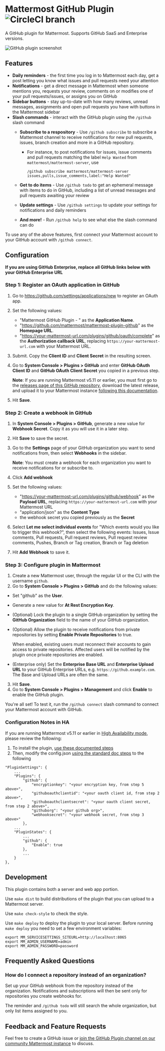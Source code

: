 # Mattermost GitHub Plugin ![CircleCI branch](https://img.shields.io/circleci/project/github/mattermost/mattermost-plugin-github/master.svg)

A GitHub plugin for Mattermost. Supports GitHub SaaS and Enterprise versions.

![GitHub plugin screenshot](https://user-images.githubusercontent.com/13119842/54380268-6adab180-4661-11e9-8470-a9c615c00041.png)

## Features

* __Daily reminders__ - the first time you log in to Mattermost each day, get a post letting you know what issues and pull requests need your attention
* __Notifications__ - get a direct message in Mattermost when someone mentions you, requests your review, comments on or modifies one of your pull requests/issues, or assigns you on GitHub
* __Sidebar buttons__ - stay up-to-date with how many reviews, unread messages, assignments and open pull requests you have with buttons in the Mattermost sidebar
* __Slash commands__ - interact with the GitHub plugin using the `/github` slash command
    * __Subscribe to a respository__ - Use `/github subscribe` to subscribe a Mattermost channel to receive notifications for new pull requests, issues, branch creation and more in a GitHub repository.
        - For instance, to post notifications for issues, issue comments and pull requests matching the label `Help Wanted` from `mattermost/mattermost-server`, use
        
          ```
          /github subscribe mattermost/mattermost-server issues,pulls,issue_comments,label:"Help Wanted"
          ```

    * __Get to do items__ - Use `/github todo` to get an ephemeral message with items to do in GitHub, including a list of unread messages and pull requests awaiting your review
    * __Update settings__ - Use `/github settings` to update your settings for notifications and daily reminders
    * __And more!__ - Run `/github help` to see what else the slash command can do

To use any of the above features, first connect your Mattermost account to your GitHub account with `/github connect`.

## Configuration

__If you are using GitHub Enterprise, replace all GitHub links below with your GitHub Enterprise URL__

### Step 1: Register an OAuth application in GitHub

1. Go to https://github.com/settings/applications/new to register an OAuth app.
2. Set the following values:
   - "Mattermost GitHub Plugin - <your company name>" as the **Application Name**.
   - "https://github.com/mattermost/mattermost-plugin-github" as the **Homepage URL**.
   - "https://your-mattermost-url.com/plugins/github/oauth/complete" as the **Authorization callback URL**, replacing `https://your-mattermost-url.com` with your Mattermost URL.
3. Submit. Copy the **Client ID** and **Client Secret** in the resulting screen.
4. Go to **System Console > Plugins > GitHub** and enter **GitHub OAuth Client ID** and **GitHub OAuth Client Secret** you copied in a previous step.
   
   **Note**: If you are running Mattermost v5.11 or earlier, you must first go to the [releases page of this GitHub repository](https://github.com/mattermost/mattermost-plugin-github/releases), download the latest release, and upload it to your Mattermost instance [following this documentation](https://docs.mattermost.com/administration/plugins.html#plugin-uploads).
5. Hit **Save**.

### Step 2: Create a webhook in GitHub

1. In **System Console > Plugins > GitHub**, generate a new value for **Webhook Secret**. Copy it as you will use it in a later step.
2. Hit **Save** to save the secret.
3. Go to the **Settings** page of your GitHub organization you want to send notifications from, then select **Webhooks** in the sidebar.
   
   **Note**: You must create a webhook for each organization you want to receive notifications for or subscribe to.

4. Click **Add webhook**
5. Set the following values:
   - "https://your-mattermost-url.com/plugins/github/webhook" as the **Payload URL**, replacing `https://your-mattermost-url.com` with your Mattermost URL
   - "application/json" as the **Content Type**
   - the webhook secret you copied previously as the **Secret**
6. Select **Let me select individual events** for "Which events would you like to trigger this webhook?", then select the following events: Issues, Issue comments, Pull requests, Pull request reviews, Pull request review comments, Pushes, Branch or Tag creation, Branch or Tag deletion
7. Hit **Add Webhook** to save it.

### Step 3: Configure plugin in Mattermost

1. Create a new Mattermost user, through the regular UI or the CLI with the username `github`.
2. Go to **System Console > Plugins > GitHub** and do the following values:
  - Set "github" as the **User**.
  - Generate a new value for **At Rest Encryption Key**.
  - (Optional) Lock the plugin to a single GitHub organization by setting the **GitHub Organization** field to the name of your GitHub organization.
  - (Optional) Allow the plugin to receive notifications from private repositories by setting **Enable Private Repositories** to true.
   
    When enabled, existing users must reconnect their accounts to gain access to private repositories. Affected users will be notified by the plugin once private repositories are enabled.

  - (Enterprise only) Set the **Enterprise Base URL** and **Enterprise Upload URL** to your GitHub Enterprise URLs, e.g. `https://github.example.com`. The Base and Upload URLs are often the same.
3. Hit **Save**.
4. Go to **System Console > Plugins > Management** and click **Enable** to enable the GitHub plugin.

You're all set! To test it, run the `/github connect` slash command to connect your Mattermost account with GitHub.

### Configuration Notes in HA

If you are running Mattermost v5.11 or earlier in [High Availability mode](https://docs.mattermost.com/deployment/cluster.html), please review the following:

1. To install the plugin, [use these documented steps](https://docs.mattermost.com/administration/plugins.html#plugin-uploads-in-high-availability-mode)
2. Then, modify the config.json [using the standard doc steps](https://docs.mattermost.com/deployment/cluster.html#updating-configuration-changes-while-operating-continuously) to the following

```
"PluginSettings": {
    ...
    "Plugins": {
        "github": {
            "encryptionkey": "<your encryption key, from step 5 above>",
            "githuboauthclientid": "<your oauth client id, from step 2 above>",
            "githuboauthclientsecret": "<your oauth client secret, from step 2 above>",
            "githuborg": "<your github org>",
            "webhooksecret": "<your webhook secret, from step 3 above>"
        },
    ...
    "PluginStates": {
        ...
        "github": {
            "Enable": true
        },
        ...
    }
},
```

## Development

This plugin contains both a server and web app portion.

Use `make dist` to build distributions of the plugin that you can upload to a Mattermost server.

Use `make check-style` to check the style.

Use `make deploy` to deploy the plugin to your local server. Before running `make deploy` you need to set a few environment variables:

```
export MM_SERVICESETTINGS_SITEURL=http://localhost:8065
export MM_ADMIN_USERNAME=admin
export MM_ADMIN_PASSWORD=password
```

## Frequently Asked Questions

### How do I connect a repository instead of an organization?

Set up your GitHub webhook from the repository instead of the organization. Notifications and subscriptions will then be sent only for repositories you create webhooks for.

The reminder and `/github todo` will still search the whole organization, but only list items assigned to you.

## Feedback and Feature Requests

Feel free to create a GitHub issue or [join the GitHub Plugin channel on our community Mattermost instance](https://pre-release.mattermost.com/core/channels/github-plugin) to discuss.
